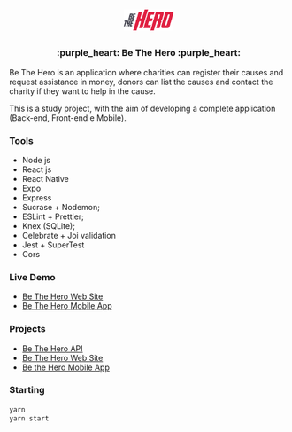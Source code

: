 <h1 align="center">
  <img alt="Be The Hero" title="Bethehero" src=".github/logo.png" width="90px" />
</h1>

<h3 align="center">
  :purple_heart: Be The Hero :purple_heart:
</h3>

<p>Be The Hero is an application where charities can register their causes and request assistance in money, donors can list the causes and contact the charity if they want to help in the cause.</p>

<p>This is a study project, with the aim of developing a complete application (Back-end, Front-end e Mobile). </p>


### **Tools**

- Node js
- React js
- React Native
- Expo
- Express
- Sucrase + Nodemon;
- ESLint + Prettier;
- Knex (SQLite);
- Celebrate + Joi validation
- Jest + SuperTest
- Cors

### **Live Demo**
- [Be The Hero Web Site](https://be-the-hero-frontend.herokuapp.com/)
- [Be The Hero Mobile App](https://expo.io/@cristopherandre/bethehero/)

### **Projects**

- [Be The Hero API](https://github.com/cristopherAndre/be-the-hero-backend)
- [Be The Hero Web Site](https://github.com/cristopherAndre/be-the-hero-frontend)
- [Be the Hero Mobile App](https://github.com/cristopherAndre/be-the-hero-mobile)

### Starting

    yarn
    yarn start


